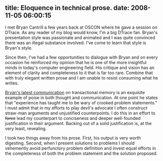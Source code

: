 title: Eloquence in technical prose.
date: 2008-11-05 06:00:15
---

<p>I met Bryan Cantrill a few years back at OSCON where he gave a session on DTrace. As any reader of my blog would know, I'm a big DTrace fan. Bryan's presentation style was passionate and animated and I was quite convinced there was an illegal substance involved. I've come to learn that style is Bryan's style.</p>

<p>Since then, I've had a few opportunities to dialogue with Bryan and on every occasion he reinforced my opinion that he is one of the more insightful minds in today's computer engineering field. His critique and vision has an element of clarity and completeness to it that is far too rare. Combine that with truly elegant written prose and I am unable to resist consuming what he writes.</p>

<p><a href="http://blogs.sun.com/bmc/entry/concurrency_s_shysters">Bryan's latest communication</a> on transactional memory is an exquisite example of poise in both thought and communication.  At one point he states that "experience has taught me to be wary of crooked problem statements." I must admit that in my efforts to play devil's advocate I often construct straw-man arguments and unjustified counterpoints.  I do this in an effort to <span style="text-decoration: line-through;">force</span> lead my counterpart to conciseness and deeper well-founded justification in their argument.  Backing out of a solid justification is, at the very least, revealing.</p>

<p>I took two things away from his prose.  First, his output is very worth digesting.  Second, when I present solutions to problems I should vehemently avoid perfunctory problem definition and invest equal efforts in the completeness of both the problem statement and the solution proposed.</p>

